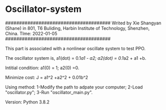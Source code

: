 # Oscillator-system

######################################
Writed by Xie Shangyan (Shane) in 801, T6 Buliding,
Harbin Institute of Technology, Shenzhen, China.
TIme: 2022-01-05
######################################

This part is associated with a nonlinear oscillate system to test PPO.

The oscillator system is,
a1(dot) = 0.1*a1 - a2;
a2(dot) = 0.1*a2 + a1 +b.

Intitial condition:
a1(0) = 1;
a2(0) =0.

Minimize cost:
J = a1^2 +a2^2 + 0.01b^2


Using method:
1-Modify the path to adpate your computer;
2-Load "oscillator.py";
3-Run "oscillator_main.py".


Version:
Python 3.8.2
